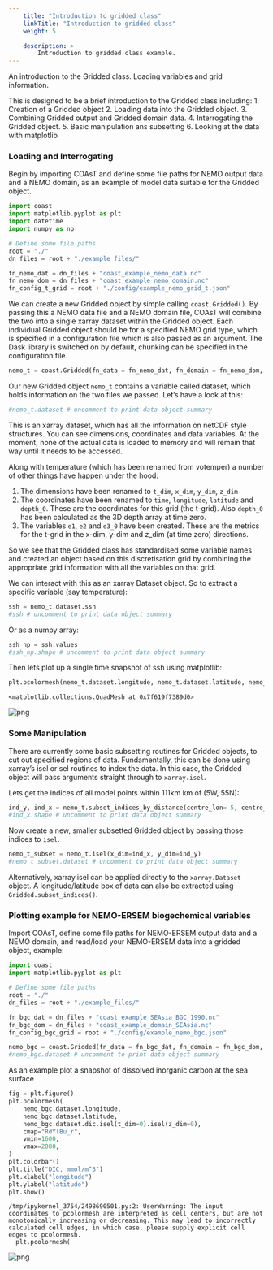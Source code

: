 ```yaml
---
    title: "Introduction to gridded class"
    linkTitle: "Introduction to gridded class"
    weight: 5

    description: >
        Introduction to gridded class example.
---
```

An introduction to the Gridded class. Loading variables and grid information.

This is designed to be a brief introduction to the Gridded class including:
    1. Creation of a Gridded object
    2. Loading data into the Gridded object.
    3. Combining Gridded output and Gridded domain data.
    4. Interrogating the Gridded object.
    5. Basic manipulation ans subsetting
    6. Looking at the data with matplotlib
    
    
### Loading and Interrogating

Begin by importing COAsT and define some file paths for NEMO output data and a NEMO domain, as an example of model data suitable for the Gridded object.


```python
import coast
import matplotlib.pyplot as plt
import datetime
import numpy as np

# Define some file paths
root = "./"
dn_files = root + "./example_files/"

fn_nemo_dat = dn_files + "coast_example_nemo_data.nc"
fn_nemo_dom = dn_files + "coast_example_nemo_domain.nc"
fn_config_t_grid = root + "./config/example_nemo_grid_t.json"
```

We can create a new Gridded object by simple calling `coast.Gridded()`. By passing this a NEMO data file and a NEMO domain file, COAsT will combine the two into a single xarray dataset within the Gridded object. Each individual Gridded object should be for a specified NEMO grid type, which is specified in a configuration file which is also passed as an argument. The Dask library is switched on by default, chunking can be specified in the configuration file.


```python
nemo_t = coast.Gridded(fn_data = fn_nemo_dat, fn_domain = fn_nemo_dom, config=fn_config_t_grid)
```

Our new Gridded object `nemo_t` contains a variable called dataset, which holds information on the two files we passed. Let’s have a look at this:


```python
#nemo_t.dataset # uncomment to print data object summary
```

This is an xarray dataset, which has all the information on netCDF style structures. You can see dimensions, coordinates and data variables. At the moment, none of the actual data is loaded to memory and will remain that way until it needs to be accessed.

Along with temperature (which has been renamed from votemper) a number of other things have happen under the hood:

1. The dimensions have been renamed to `t_dim`, `x_dim`, `y_dim`, `z_dim`
2. The coordinates have been renamed to `time`, `longitude`, `latitude` and `depth_0`. These are the coordinates for this grid (the t-grid). Also `depth_0` has been calculated as the 3D depth array at time zero.
3. The variables `e1`, `e2` and `e3_0` have been created. These are the metrics for the t-grid in the x-dim, y-dim and z_dim (at time zero) directions.

So we see that the Gridded class has standardised some variable names and created an object based on this discretisation grid by combining the appropriate grid information with all the variables on that grid.

We can interact with this as an xarray Dataset object. So to extract a specific variable (say temperature):


```python
ssh = nemo_t.dataset.ssh
#ssh # uncomment to print data object summary
```

Or as a numpy array:


```python
ssh_np = ssh.values
#ssh_np.shape # uncomment to print data object summary
```

Then lets plot up a single time snapshot of ssh using matplotlib:


```python
plt.pcolormesh(nemo_t.dataset.longitude, nemo_t.dataset.latitude, nemo_t.dataset.ssh[0])
```




    <matplotlib.collections.QuadMesh at 0x7f619f7389d0>




    
![png](/COAsT/introduction_to_gridded_class_files/introduction_to_gridded_class_11_1.png)
    


### Some Manipulation

There are currently some basic subsetting routines for Gridded objects, to cut out specified regions of data. Fundamentally, this can be done using xarray’s isel or sel routines to index the data. In this case, the Gridded object will pass arguments straight through to `xarray.isel`.

Lets get the indices of all model points within 111km km of (5W, 55N):


```python
ind_y, ind_x = nemo_t.subset_indices_by_distance(centre_lon=-5, centre_lat=55, radius=111)
#ind_x.shape # uncomment to print data object summary
```

Now create a new, smaller subsetted Gridded object by passing those indices to `isel`.


```python
nemo_t_subset = nemo_t.isel(x_dim=ind_x, y_dim=ind_y)
#nemo_t_subset.dataset # uncomment to print data object summary
```

Alternatively, xarray.isel can be applied directly to the `xarray.Dataset` object.
A longitude/latitude box of data can also be extracted using `Gridded.subset_indices()`.

### Plotting example for NEMO-ERSEM biogechemical variables

Import COAsT, define some file paths for NEMO-ERSEM output data and a NEMO domain, and read/load your NEMO-ERSEM data into a gridded object, example:


```python
import coast
import matplotlib.pyplot as plt

# Define some file paths
root = "./"
dn_files = root + "./example_files/"

fn_bgc_dat = dn_files + "coast_example_SEAsia_BGC_1990.nc"
fn_bgc_dom = dn_files + "coast_example_domain_SEAsia.nc"
fn_config_bgc_grid = root + "./config/example_nemo_bgc.json"

nemo_bgc = coast.Gridded(fn_data = fn_bgc_dat, fn_domain = fn_bgc_dom, config=fn_config_bgc_grid)
#nemo_bgc.dataset # uncomment to print data object summary
```

As an example plot a snapshot of dissolved inorganic carbon at the sea surface


```python
fig = plt.figure()
plt.pcolormesh(
    nemo_bgc.dataset.longitude,
    nemo_bgc.dataset.latitude,
    nemo_bgc.dataset.dic.isel(t_dim=0).isel(z_dim=0),
    cmap="RdYlBu_r",
    vmin=1600,
    vmax=2080,
)
plt.colorbar()
plt.title("DIC, mmol/m^3")
plt.xlabel("longitude")
plt.ylabel("latitude")
plt.show()
```

    /tmp/ipykernel_3754/2498690501.py:2: UserWarning: The input coordinates to pcolormesh are interpreted as cell centers, but are not monotonically increasing or decreasing. This may lead to incorrectly calculated cell edges, in which case, please supply explicit cell edges to pcolormesh.
      plt.pcolormesh(



    
![png](/COAsT/introduction_to_gridded_class_files/introduction_to_gridded_class_20_1.png)
    



```python

```
